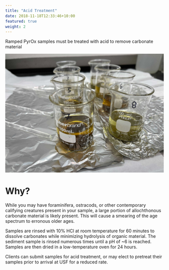 ```yaml
---
title: "Acid Treatment"
date: 2018-11-18T12:33:46+10:00
featured: true
weight: 2
---
```


Ramped PyrOx samples must be treated with acid to remove carbonate material

![Acid Treatment](/images/services/acid_treatment.jpg)

# Why?

While you may have foraminifera, ostracods, or other contemporary califying creatures present in your sample, a large portion of allochthonous carbonate material is likely present. This will cause a smearing of the age spectrum to erronous older ages. 

Samples are rinsed with 10% HCl at room temperature for 60 minutes to dissolve carbonates while minimizing hydrolysis of organic material. The sediment sample is rinsed numerous times until a pH of ~6 is reached. Samples are then dried in a low-temperature oven for 24 hours.

Clients can submit samples for acid treatment, or may elect to pretreat their samples prior to arrival at USF for a reduced rate.